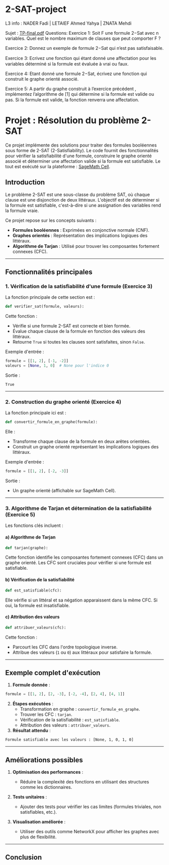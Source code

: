 # 2-SAT-project
L3 info : 
NADER Fadi   |
LETAIEF Ahmed Yahya  |
ZNATA Mehdi

Sujet :
[TP-final.pdf](https://github.com/user-attachments/files/18141691/TP-final-2020.pdf)
Questions:
Exercice 1: Soit F une formule 2−Sat avec n variables. Quel est le nombre maximum de clauses que peut comporter F ?

Exercice 2: Donnez un exemple de formule 2−Sat qui n’est pas satisfaisable.

Exercice 3: Ecrivez une fonction qui étant donné une aﬀectation pour les variables déterminé si la formule est évaluée à vrai ou faux.

Exercice 4: Etant donné une formule 2−Sat, écrivez une fonction qui construit le graphe orienté associé.

Exercice 5: A partir du graphe construit à l’exercice précédent , implémentez l’algorithme de [1] qui détermine si la formule est valide ou pas. Si la formule
est valide, la fonction renverra une aﬀectation.


# Projet : Résolution du problème 2-SAT

Ce projet implémente des solutions pour traiter des formules booléennes sous forme de 2-SAT (2-Satisfiability). Le code fournit des fonctionnalités pour vérifier la satisfiabilité d'une formule, construire le graphe orienté associé et déterminer une affectation valide si la formule est satisfiable. Le tout est exécuté sur la plateforme : [SageMath Cell](https://sagecell.sagemath.org/).

## Introduction

Le problème 2-SAT est une sous-classe du problème SAT, où chaque clause est une disjonction de deux littéraux. L'objectif est de déterminer si la formule est satisfiable, c'est-à-dire si une assignation des variables rend la formule vraie. 

Ce projet repose sur les concepts suivants :
- **Formules booléennes** : Exprimées en conjonctive normale (CNF).
- **Graphes orientés** : Représentation des implications logiques des littéraux.
- **Algorithme de Tarjan** : Utilisé pour trouver les composantes fortement connexes (CFC).

---

## Fonctionnalités principales

### 1. Vérification de la satisfiabilité d'une formule (Exercice 3)

La fonction principale de cette section est :

```python
def verifier_sat(formule, valeurs):
```
Cette fonction :
- Vérifie si une formule 2-SAT est correcte et bien formée.
- Évalue chaque clause de la formule en fonction des valeurs des littéraux.
- Retourne `True` si toutes les clauses sont satisfaites, sinon `False`.

Exemple d'entrée :
```python
formule = [[1, 2], [-1, -2]]
valeurs = [None, 1, 0]  # None pour l'indice 0
```
Sortie :
```plaintext
True
```

---

### 2. Construction du graphe orienté (Exercice 4)

La fonction principale ici est :

```python
def convertir_formule_en_graphe(formule):
```
Elle :
- Transforme chaque clause de la formule en deux arêtes orientées.
- Construit un graphe orienté représentant les implications logiques des littéraux.

Exemple d'entrée :
```python
formule = [[1, 2], [-2, -3]]
```
Sortie :
- Un graphe orienté (affichable sur SageMath Cell).

---

### 3. Algorithme de Tarjan et détermination de la satisfiabilité (Exercice 5)

Les fonctions clés incluent :

#### a) Algorithme de Tarjan
```python
def tarjan(graphe):
```
Cette fonction identifie les composantes fortement connexes (CFC) dans un graphe orienté. Les CFC sont cruciales pour vérifier si une formule est satisfiable.

#### b) Vérification de la satisfiabilité
```python
def est_satisfiable(cfc):
```
Elle vérifie si un littéral et sa négation apparaissent dans la même CFC. Si oui, la formule est insatisfiable.

#### c) Attribution des valeurs
```python
def attribuer_valeurs(cfc):
```
Cette fonction :
- Parcourt les CFC dans l'ordre topologique inverse.
- Attribue des valeurs (`1` ou `0`) aux littéraux pour satisfaire la formule.

---

## Exemple complet d'exécution

1. **Formule donnée** :
```python
formule = [[1, 2], [2, -3], [-2, -4], [2, 4], [4, 1]]
```
2. **Étapes exécutées** :
   - Transformation en graphe : `convertir_formule_en_graphe`.
   - Trouver les CFC : `tarjan`.
   - Vérification de la satisfiabilité : `est_satisfiable`.
   - Attribution des valeurs : `attribuer_valeurs`.
3. **Résultat attendu** :
```plaintext
Formule satisfiable avec les valeurs : [None, 1, 0, 1, 0]
```

---

## Améliorations possibles

1. **Optimisation des performances** :
   - Réduire la complexité des fonctions en utilisant des structures comme les dictionnaires.

2. **Tests unitaires** :
   - Ajouter des tests pour vérifier les cas limites (formules triviales, non satisfiables, etc.).

3. **Visualisation améliorée** :
   - Utiliser des outils comme NetworkX pour afficher les graphes avec plus de flexibilité.

---

## Conclusion
